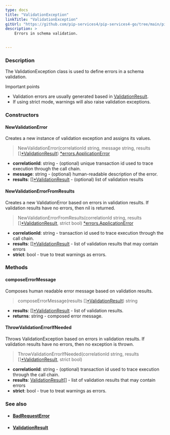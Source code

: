 ```yaml
---
type: docs
title: "ValidationException"
linkTitle: "ValidationException"
gitUrl: "https://github.com/pip-services4/pip-services4-go/tree/main/pip-services4-data-go"
description: >
    Errors in schema validation.

    
---
```


### Description

The ValidationException class is used to define errors in a schema validation.

Important points

- Validation errors are usually generated based in [ValidationResult](../validation_result).
- If using strict mode, warnings will also raise validation exceptions.

### Constructors

#### NewValidationError
Creates a new instance of validation exception and assigns its values.  

> NewValidationError(correlationId string, message string, results [][*ValidationResult](../validation_result)) [*errors.ApplicationError](../../../commons/errors/application_error)

- **correlationId**: string - (optional) unique transaction id used to trace execution through the call chain.
- **message**: string - (optional) human-readable description of the error.
- **results**: [][*ValidationResult](../validation_result) - (optional) list of validation results

#### NewValidationErrorFromResults
Creates a new ValidationError based on errors in validation results. If validation results have no errors, then nil is returned.

> NewValidationErrorFromResults(correlationId string, results [][*ValidationResult](../validation_result), strict bool) [*errors.ApplicationError](../../../commons/errors/application_error)

- **correlationId**: string - transaction id used to trace execution through the call chain.
- **results**: [][*ValidationResult](../validation_result) - list of validation results that may contain errors
- **strict**: bool - true to treat warnings as errors.


### Methods

#### composeErrorMessage
Composes human readable error message based on validation results.  

> composeErrorMessage(results [][*ValidationResult](../validation_result)) string

- **results**: [][*ValidationResult](../validation_result) - list of validation results.
- **returns**: string - composed error message.


#### ThrowValidationErrorIfNeeded
Throws ValidationException based on errors in validation results.
If validation results have no errors, then no exception is thrown.

> ThrowValidationErrorIfNeeded(correlationId string, results [][*ValidationResult](../validation_result), strict bool)

- **correlationId**: string - (optional) transaction id used to trace execution through the call chain.
- **results**: [ValidationResult](../validation_result)[] - list of validation results that may contain errors
- **strict**: bool - true to treat warnings as errors.



### See also
- #### [BadRequestError](../../../commons/errors/bad_request_error)
- #### [ValidationResult](../validation_result)

